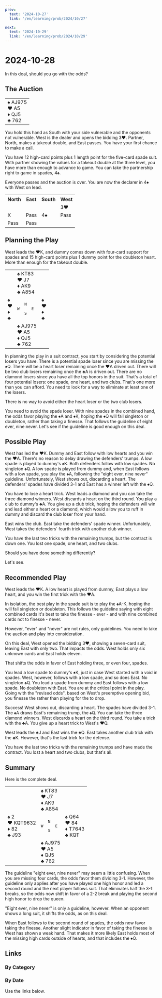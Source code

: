 ```yaml
---
prev:
  text: '2024-10-27'
  link: '/en/learning/prob/2024/10/27'

next:
  text: '2024-10-29'
  link: '/en/learning/prob/2024/10/29'
---
```


# 2024-10-28

In this deal, should you go with the odds?

<Badge type="warning" text="Play"/>

## The Auction

<table class="hand">
	<tr>
		<td>♠ AJ975<br>♥ A5<br>♦ QJ5<br>♣ 762</td>
	</tr>
</table>

You hold this hand as South with your side vulnerable and the opponents not vulnerable. West is the dealer and opens the bidding 3♥. Partner, North, makes a takeout double, and East passes. You have your first chance to make a call.

You have 12 high-card points plus 1 length point for the five-card spade suit. With partner showing the values for a takeout double at the three level, you have more than enough to advance to game. You can take the partnership right to game in spades, 4♠.

Everyone passes and the auction is over. You are now the declarer in 4♠ with West on lead.

<table class="auction">
	<tr>
		<th>North</th>
		<th>East</th>
		<th>South</th>
		<th>West</th>
	</tr>
	<tr>
		<td></td>
		<td></td>
		<td></td>
		<td>3♥</td>
	</tr>
	<tr>
		<td>X</td>
		<td>Pass</td>
		<td>4♠</td>
		<td>Pass</td>
	</tr>
	<tr>
		<td>Pass</td>
		<td>Pass</td>
		<td></td>
		<td></td>
	</tr>
</table>

## Planning the Play

West leads the ♥K, and dummy comes down with four-card support for spades and 15 high-card points plus 1 dummy point for the doubleton heart. More than enough for the takeout double.

<table class="deal">
	<tr>
		<td></td>
		<td>♠ KT83<br>♥ J7<br>♦ AK9<br>♣ A854</td>
		<td></td>
	</tr>
	<tr>
		<td>♠ <br>♥ <br>♦ <br>♣ </td>
		<td><pre>   N<br>W     E<br>   S</pre></td>
		<td>♠ <br>♥ <br>♦ <br>♣ </td>
	</tr>
	<tr>
		<td></td>
		<td>♠ AJ975<br>♥ A5<br>♦ QJ5<br>♣ 762</td>
		<td></td>
	</tr>
</table>

In planning the play in a suit contract, you start by considering the potential losers you have. There is a potential spade loser since you are missing the ♠Q. There will be a heart loser remaining once the ♥A driven out. There will be two club losers remaining once the ♣A is driven out. There are no diamond losers since you have all the top honors in the suit. That's a total of four potential losers: one spade, one heart, and two clubs. That's one more than you can afford. You need to look for a way to eliminate at least one of the losers.

There is no way to avoid either the heart loser or the two club losers.

You need to avoid the spade loser. With nine spades in the combined hand, the odds favor playing the ♠A and ♠K, hoping the ♠Q will fall singleton or doubleton, rather than taking a finesse. That follows the guideline of eight ever, nine never. Let's see if the guideline is good enough on this deal.

## Possible Play

West has led the ♥K. Dummy and East follow with low hearts and you win the ♥A. There's no reason to delay drawing the defenders' trumps. A low spade is played to dummy's ♠K. Both defenders follow with low spades. No singleton ♠Q. A low spade is played from dummy and, when East follows with a low spade, you play the ♠A, following the "eight ever, nine never" guideline. Unfortunately, West shows out, discarding a heart. The defenders' spades have divided 3-1 and East has a winner left with the ♠Q.

You have to lose a heart trick. West leads a diamond and you can take the three diamond winners. West discards a heart on the third round. You play a club to dummy's ♣A. You give up a club trick, hoping the defenders will win and lead either a heart or a diamond, which would allow you to ruff in dummy and discard the club loser from your hand.

East wins the club. East take the defenders' spade winner. Unfortunately, West takes the defenders' fourth trick with another club winner.

You have the last two tricks with the remaining trumps, but the contract is down one. You lost one spade, one heart, and two clubs.

Should you have done something differently?

Let's see.

## Recommended Play

West leads the ♥K. A low heart is played from dummy, East plays a low heart, and you win the first trick with the ♥A.

In isolation, the best play in the spade suit is to play the ♠A-K, hoping the will fall singleton or doubleton. This follows the guideline saying with eight combined cards it's best to take the finesse - ever - and with nine combined cards not to finesse - never.

However, "ever" and "never" are not rules, only guidelines. You need to take the auction and play into consideration.

On this deal, West opened the bidding 3♥, showing a seven-card suit, leaving East with only two. That impacts the odds. West holds only six unknown cards and East holds eleven.

That shifts the odds in favor of East holding three, or even four, spades.

You lead a low spade to dummy's ♠K, just in case West started with a void in spades. West, however, follows with a low spade, and so does East. No singleton ♠Q. You lead a spade from dummy and East follows with a low spade. No doubleton with East. You are at the critical point in the play. Going with the "revised odds", based on West's preemptive opening bid, you finesse the rather than playing for the to drop.

Success! West shows out, discarding a heart. The spades have divided 3-1. The ♠A draws East's remaining trump, the ♠Q. You can take the three diamond winners. West discards a heart on the third round. You take a trick with the ♣A. You give up a heart trick to West's ♥Q.

West leads the ♣J and East wins the ♣Q. East takes another club trick with the ♣K. However, that's the last trick for the defense.

You have the last two tricks with the remaining trumps and have made the contract. You lost a heart and two clubs, but that's all.

## Summary

Here is the complete deal.

<table class="deal">
	<tr>
		<td></td>
		<td>♠ KT83<br>♥ J7<br>♦ AK9<br>♣ A854</td>
		<td></td>
	</tr>
	<tr>
		<td>♠ 2<br>♥ KQT9632<br>♦ 82<br>♣ J93</td>
		<td><pre>   N<br>W     E<br>   S</pre></td>
		<td>♠ Q64<br>♥ 84<br>♦ T7643<br>♣ KQT</td>
	</tr>
	<tr>
		<td></td>
		<td>♠ AJ975<br>♥ A5<br>♦ QJ5<br>♣ 762</td>
		<td></td>
	</tr>
</table>

The guideline "eight ever, nine never" may seem a little confusing. When you are missing four cards, the odds favor them dividing 3-1. However, the guideline only applies after you have played one high honor and led a second round and the next player follows suit. That eliminates half the 3-1 breaks, so the odds now shift in favor of a 2-2 break and playing the second high honor to drop the queen.

"Eight ever, nine never" is only a guideline, however. When an opponent shows a long suit, it shifts the odds, as on this deal.

When East follows to the second round of spades, the odds now favor taking the finesse. Another slight indicator in favor of taking the finesse is West has shown a weak hand. That makes it more likely East holds most of the missing high cards outside of hearts, and that includes the ♠Q.

## Links

[<Badge type="tip" text="Go to Practice"/>](/en/practice/prob/2024/10/28)

### By Category

[<Badge type="tip" text="<--"/>](/en/learning/prob/2024/10/26)
[<Badge type="tip" text="Calendar"/>](/en/learning/calendar/2024/10)
[<Badge type="info" text="-->"/>](/en/learning/prob/2024/10/28#links)

### By Date

Use the links below.